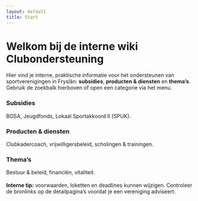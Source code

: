 ```yaml
---
layout: default
title: Start
---
```

# Welkom bij de interne wiki Clubondersteuning

Hier vind je interne, praktische informatie voor het ondersteunen van sportverenigingen in Fryslân: **subsidies**, **producten & diensten** en **thema’s**. Gebruik de zoekbalk hierboven of open een categorie via het menu.

<div class="grid">
  <div class="card"><h3>Subsidies</h3><p>BOSA, Jeugdfonds, Lokaal Sportakkoord II (SPUK).</p></div>
  <div class="card"><h3>Producten & diensten</h3><p>Clubkadercoach, vrijwilligersbeleid, scholingen & trainingen.</p></div>
  <div class="card"><h3>Thema’s</h3><p>Bestuur & beleid, financiën, vitaliteit.</p></div>
</div>

<div class="protips" style="margin-top:18px"><strong>Interne tip:</strong> voorwaarden, loketten en deadlines kunnen wijzigen. Controleer de bronlinks op de detailpagina’s voordat je een vereniging adviseert.</div>
